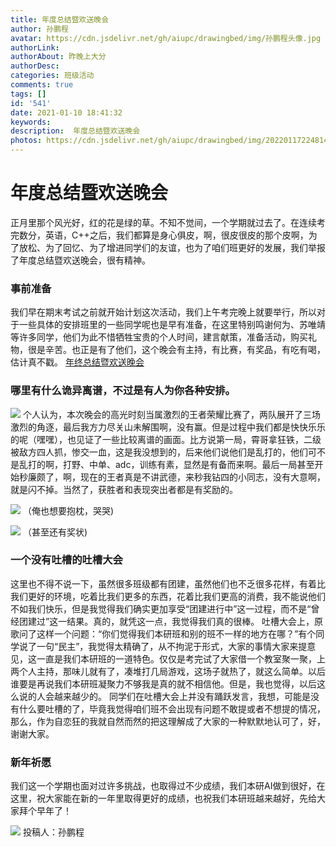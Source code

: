 ```yaml
---
title: 年度总结暨欢送晚会
author: 孙鹏程
avatar: https://cdn.jsdelivr.net/gh/aiupc/drawingbed/img/孙鹏程头像.jpg
authorLink: 
authorAbout: 昨晚上大分
authorDesc: 
categories: 班级活动
comments: true
tags: []
id: '541'
date: 2021-01-10 18:41:32
keywords:
description:  年度总结暨欢送晚会
photos: https://cdn.jsdelivr.net/gh/aiupc/drawingbed/img/20220117224814.png
---
```


# 年度总结暨欢送晚会

正月里那个风光好，红的花是绿的草。不知不觉间，一个学期就过去了。在连续考完数分，英语，C++之后，我们都算是身心俱皮，啊，很皮很皮的那个皮啊，为了放松、为了回忆、为了增进同学们的友谊，也为了咱们班更好的发展，我们举报了年度总结暨欢送晚会，很有精神。

### 事前准备

我们早在期末考试之前就开始计划这次活动，我们上午考完晚上就要举行，所以对于一些具体的安排班里的一些同学呢也是早有准备，在这里特别鸣谢何为、苏唯靖等许多同学，他们为此不惜牺牲宝贵的个人时间，建言献策，准备活动，购买礼物，很是辛苦。也正是有了他们，这个晚会有主持，有比赛，有奖品，有吃有喝，估计真不戳。 [年终总结暨欢送晚会](http://www.aiupc.xyz/wp-content/uploads/2021/01/年终总结暨欢送晚会.docx)

### 哪里有什么诡异离谱，不过是有人为你各种安排。

![](https://cdn.jsdelivr.net/gh/aiupc/drawingbed/img/1610151870028-300x225.jpeg) 个人认为，本次晚会的高光时刻当属激烈的王者荣耀比赛了，两队展开了三场激烈的角逐，最后我方力尽关山未解围啊，没有赢。但是过程中我们都是快快乐乐的呢（嘿嘿），也见证了一些比较离谱的画面。比方说第一局，霄哥拿狂铁，二级被敌方四人抓，惨交一血，这是我没想到的，后来他们说他们是乱打的，他们可不是乱打的啊，打野、中单、adc，训练有素，显然是有备而来啊。最后一局甚至开始秒廉颇了，啊，现在的王者真是不讲武德，来秒我钻四的小同志，没有大意啊，就是闪不掉。当然了，获胜者和表现突出者都是有奖励的。

![](https://cdn.jsdelivr.net/gh/aiupc/drawingbed/img/1610151870028-300x225.jpeg) （俺也想要抱枕，哭哭)

 ![](https://cdn.jsdelivr.net/gh/aiupc/drawingbed/img/20220117225104.png) （甚至还有奖状)

### 一个没有吐槽的吐槽大会

这里也不得不说一下，虽然很多班级都有团建，虽然他们也不乏很多花样，有着比我们更好的环境，吃着比我们更多的东西，花着比我们更高的消费，我不能说他们不如我们快乐，但是我觉得我们确实更加享受“团建进行中”这一过程，而不是“曾经团建过”这一结果。真的，就凭这一点，我觉得我们真的很棒。 吐槽大会上，原歌问了这样一个问题：“你们觉得我们本研班和别的班不一样的地方在哪？”有个同学说了一句“民主”，我觉得太精确了，从不拘泥于形式，大家的事情大家来提意见，这一直是我们本研班的一道特色。仅仅是考完试了大家借一个教室聚一聚，上两个人主持，那味儿就有了，凑堆打几局游戏，这场子就热了，就这么简单。以后谁要是再说我们本研班凝聚力不够我是真的就不相信他。但是，我也觉得，以后这么说的人会越来越少的。 同学们在吐槽大会上并没有踊跃发言，我想，可能是没有什么要吐槽的了，毕竟我觉得咱们班不会出现有问题不敢提或者不想提的情况，那么，作为自恋狂的我就自然而然的把这理解成了大家的一种默默地认可了，好，谢谢大家。

### 新年祈愿

我们这一个学期也面对过许多挑战，也取得过不少成绩，我们本研AI做到很好，在这里，祝大家能在新的一年里取得更好的成绩，也祝我们本研班越来越好，先给大家拜个早年了！

 ![](https://cdn.jsdelivr.net/gh/aiupc/drawingbed/img/20220117225104.png) 投稿人：孙鹏程